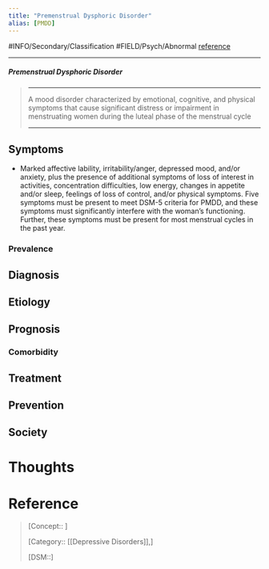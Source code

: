 ```yaml
---
title: "Premenstrual Dysphoric Disorder"
alias: [PMDD]
---
```



#INFO/Secondary/Classification #FIELD/Psych/Abnormal [reference](https://en.wikipedia.org/wiki/Premenstrual_dysphoric_disorder)

---


##### Premenstrual Dysphoric Disorder
> ------------------------------------------------------------
> A mood disorder characterized by emotional, cognitive, and physical symptoms that cause significant distress or impairment in menstruating women during the luteal phase of the menstrual cycle
>
> ------------------------------------------------------------

## Symptoms

- Marked affective lability, irritability/anger, depressed mood, and/or anxiety, plus the presence of additional symptoms of loss of interest in activities, concentration difficulties, low energy, changes in appetite and/or sleep, feelings of loss of control, and/or physical symptoms. Five symptoms must be present to meet DSM-5 criteria for PMDD, and these symptoms must significantly interfere with the woman’s functioning. Further, these symptoms must be present for most menstrual cycles in the past year.

### Prevalence

## Diagnosis

## Etiology

## Prognosis

### Comorbidity

## Treatment

## Prevention

## Society

# Thoughts

# Reference


> [Concept:: ]
>
> [Category:: [[Depressive Disorders]],]
>
> [DSM::]
